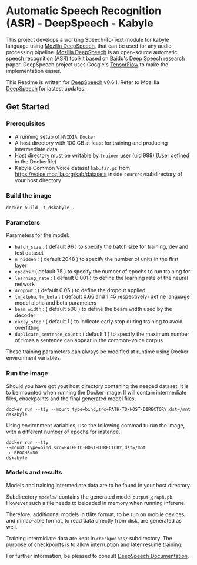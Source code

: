 # Automatic Speech Recognition (ASR) - DeepSpeech - Kabyle

This project develops a working Speech-To-Text module for kabyle language using [Mozilla DeepSpeech](https://github.com/mozilla/DeepSpeech), that can be used for any audio processing pipeline. [Mozilla DeepSpeech](https://github.com/mozilla/DeepSpeech) is an open-source automatic speech recognition (ASR) toolkit based on [Baidu's Deep Speech](https://gigaom2.files.wordpress.com/2014/12/deep_speech3_12_17.pdf) research paper. DeepSpeech project uses Google's [TensorFlow](https://www.tensorflow.org/) to make the implementation easier.

This Readme is written for [DeepSpeech](https://github.com/mozilla/DeepSpeech/releases/tag/v0.6.1) v0.6.1. Refer to Mozillla [DeepSpeech](https://github.com/mozilla/DeepSpeech) for lastest updates.

## Get Started

### Prerequisites 
- A running setup of `NVIDIA Docker`
- A host directory with 100 GB at least for training and producing intermediate data
- Host directory must be writable by `trainer` user (uid 999) (User defined in the Dockerfile)
- Kabyle Common Voice dataset `kab.tar.gz` from <https://voice.mozilla.org/kab/datasets> inside  `sources/`subdirectory of your host directory 

### Build the image

```
docker build -t dskabyle .
```
### Parameters

Parameters for the model:
- `batch_size` : ( default 96 ) to specify the batch size for training, dev and test dataset
- `n_hidden` : ( default 2048 ) to specify the number of units in the first layer
- `epochs` : ( default 75 ) to specify the number of epochs to run training for
- `learning_rate` : ( default 0.001 ) to define the learning rate of the neural network
- `dropout` : ( default 0.05 ) to define the dropout applied
- `lm_alpha`, `lm_beta` : ( default 0.66 and 1.45 respectively) define language model alpha and beta parameters
- `beam_width` : ( default 500 ) to define the beam width used by the decoder
- `early_stop` : ( default 1 ) to indicate early stop during training to avoid overfitting 
- `duplicate_sentence_count` : ( default 1 ) to specify the maximum number of times a sentence can appear in the common-voice corpus

These training parameters can always be modified at runtime using Docker environment variables.

### Run the image 

Should you have got yout host directory contaning  the needed dataset, it is to be mounted when running the Docker image. Il will contain intermediate files, chackpoints and the final generated model files.


```
docker run --tty --mount type=bind,src=PATH-TO-HOST-DIRECTORY,dst=/mnt dskabyle
```
Using environment variables, use the following commad tu run the image, with a différent number of epochs for instance.

```
docker run --tty 
--mount type=bind,src=PATH-TO-HOST-DIRECTORY,dst=/mnt 
-e EPOCHS=50
dskabyle
```

### Models and results

Models and training intermediate data are to be found in your host directory. 

Subdirectory `models/` contains the generated model `output_graph.pb`. However such a file needs to beloaded in memory when running inferene. 

Therefore, additionnal models in tflite format, to be run on mobile devices, and mmap-able format, to read data directly from disk, are generated as well. 

Training intermidiate data are kept in `checkpoints/` subdirectory. The purpose of checkpoints is to allow interruption and later resume training.

For further information, be pleased to consult [DeepSpeech Documentation](https://deepspeech.readthedocs.io/en/v0.6.1).